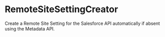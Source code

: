 # RemoteSiteSettingCreator
Create a Remote Site Setting for the Salesforce API automatically if absent using the Metadata API.
